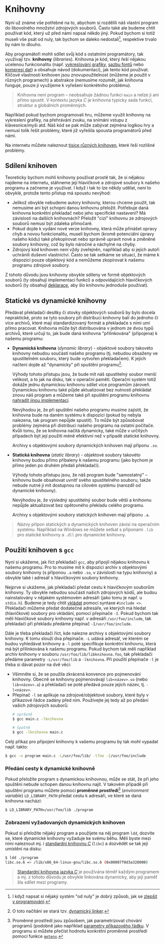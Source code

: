 # Knihovny
Nyní už známe vše potřebné na to, abychom si rozdělili náš vlastní program do libovolného množství
zdrojových souborů. Často také ale budeme chtít používat kód, který už před námi napsal někdo jiný.
Pokud bychom si totiž museli vše psát od nuly, tak bychom se daleko nedostali[^1], respektive trvalo
by nám to dlouho.

[^1]: I když napsat si nějaký systém "od nuly" je dobrý způsob, jak se
[zlepšit v programování](../co_dal.md#co-se-dále-naučit).

Aby programátoři mohli sdílet svůj kód s ostatními programátory, tak využívají tzv. **knihovny**
(*libraries*). Knihovna je kód, který řeší nějakou ucelenou funkcionalitu (např.
[vykreslování grafiky](https://www.libsdl.org/), [sazbu fontů](https://www.freetype.org/) nebo
[kompresi dat](http://zlib.net/)) a obsahuje návod (dokumentaci), jak tento kód používat. Klíčové
vlastnosti knihoven jsou znovupoužitelnost (můžeme je použít v různých programech) a abstrakce
(nemusíme rozumět, jak knihovna funguje, pouze ji využijeme k vyřešení konkrétního problému).

> Knihovna není program – neobsahuje žádnou funkci `main` a nelze ji ani přímo spustit. V kontextu
> jazyka *C* je knihovna typicky sada funkcí, struktur a globálních proměnných.

Například pokud bychom programovali hru, můžeme využít knihovny na vykreslení grafiky, na přehrávání
zvuku, na snímání vstupu z klávesnice/myši atd. Náš kód se pak může zabývat zejména logikou hry a
nemusí tolik řešit problémy, které již vyřešila spousta programátorů před námi.

Na internetu můžete naleznout [tisice různých knihoven](https://github.com/kozross/awesome-c),
které řeší rozlišné problémy.

## Sdílení knihoven
Teoreticky bychom mohli knihovny používat prostě tak, že si nějakou najdeme na internetu, stáhneme
její hlavičkové a zdrojové soubory k našeho programu a začneme je využívat. I když i tak to lze někdy
udělat, není to obvyklé, protože tento přístup má spoustu nevýhod:
- Jelikož obvykle nebudeme autory knihovny, kterou chceme použít, tak nemusíme ani být schopní
danou knihovnu přeložit. Potřebuje daná knihovna konkrétní překladač nebo jeho specifické nastavení?
Má závislosti na dalších knihovnách? Přeložit "cizí" knihovnu ze zdrojových souborů nemusí být
zdaleka přímočaré.
- Pokud dojde k vydání nové verze knihovny, která může přinášet opravy chyb a novou funkcionalitu,
museli bychom (kromě potenciální úpravy našeho kódu) také překopírovat nebo správně upravit nové a
změněné soubory knihovny, což by bylo náročné a náchylné na chyby.
- Zdrojový kód knihoven není vždy zveřejněn, například aby si jejich autoři uchránili duševní
vlastnictví. Často se tak setkáme se situací, že máme k dispozici pouze objektový kód a nemůžeme
zkopírovat k našemu programu zdrojové soubory.

Z tohoto důvodu jsou knihovny obvykle sdíleny ve formě objektových souborů (ty obsahují implementaci
funkcí) a odpovídajících hlavičkových souborů (ty obsahují
[deklarace](pouzivani_kodu_z_jinych_souboru.md#deklarace-vs-definice), aby šlo knihovnu jednoduše
používat).

## Statické vs dynamické knihovny
Předávat překladači desítky či stovky objektových souborů by bylo docela nepraktické, proto se tyto
soubory při distribuci knihovny balí do jednoho či více archivů, které mají standardizovaný formát
a překladače s nimi umí přímo pracovat. Knihovna může být distribuována v jednom ze dvou typů archivů,
které určují to, jak bude daná knihovna "přilinkována" (připojena) k našemu programu:
- **Dynamická knihovna** (*dynamic library*) - objektové soubory takovéto knihovny nebudou součástí
našeho programu (tj. nebudou obsaženy ve spustitelném souboru, který bude vytvořen překladačem).
K jejich načtení dojde až "dynamicky" při spuštění programu[^2].

    Výhody tohoto přístupu jsou, že bude mít náš spustitelný soubor menší velikost, a to jak na disku,
    tak v operační paměti. Operační systém totiž dokáže jednu dynamickou knihovnu sdílet více programům
    zároveň. Dynamickou knihovnu také půjde aktualizovat bez nutnosti překládat znovu náš program a
    můžeme také při spuštění programu knihovnu
    [nahradit jinou implementací](https://stackoverflow.com/questions/426230/what-is-the-ld-preload-trick).

    Nevýhodou je, že při spuštění našeho programu musíme zajistit, že knihovna bude na daném systému
    k dispozici (pokud by nebyla nalezena, tak program nepůjde spustit). To může být způsobovat
    problémy zejména při distribuci našeho programu na ostatní počítače. Kvůli tomu, že se knihovna
    načítá dynamicky, také může v určitých případech být její použití méně efektivní než v případě
    statické knihovny.

    Archivy s objektovými soubory dynamických knihoven mají příponu `.so`.

- **Statická knihovna** (*static library*) - objektové soubory takovéto knihovny budou přímo přibaleny
k našemu programu (jako bychom je přímo jeden po druhém předali překladači).

    Výhody tohoto přístupu jsou, že náš program bude "samostatný" – knihovnu bude obsahovat uvnitř
    svého spustitelného souboru, takže nebude nutné ji mít dostupnou na cílovém systému (narozdíl
    od dynamické knihovny).

    Nevýhodou je, že výsledný spustitelný soubor bude větší a knihovnu nepůjde aktualizovat bez
    opětovného překladu celého programu.

    Archivy s objektovými soubory statických knihoven mají příponu `.a`.

[^2]: O toto načítání se stará tzv. [dynamický linker](https://man7.org/linux/man-pages/man8/ld.so.8.html).

> Názvy přípon statických a dynamických knihoven závisí na operačním systému. Například na Windows
> se můžete setkat s příponami `.lib` pro statické knihovny a `.dll` pro dynamické knihovny.

## Použití knihoven s `gcc`
Nyní si ukážeme, jak říct překladači `gcc`, aby připojil nějakou knihovnu k našemu programu. Pro to
musíme mít k dispozici archiv s objektovými soubory knihovny (s příponou `.a` nebo `.so`, v
závislosti na typu knihovny) a obvykle také i adresář s hlavičkovými soubory knihovny.

Nejprve si ukážeme, jak překladači předat cestu k hlavičkovým souborům knihovny. Ty obvykle nebudou
součástí našich zdrojových kódů, ale budou nainstalovány v nějakém systémovém adresáři (jako tomu je
např. u `stdio.h`). Budeme je tedy chtít [vkládat](../preprocesor/vkladani_souboru.md) pomocí syntaxe
`#include <>`. Překladači můžeme předat dodatečné adresáře, ve kterých má hledat (hlavičkové) soubory
pro vkládání, pomocí přepínače `-I`. Pokud bychom tak měli hlavičkové soubory knihovny např. v
adresáři `/usr/foo/include`, tak překladači při překladu předáme přepínač `-I/usr/foo/include`.

Dále je třeba překladači říct, kde nalezne archivy s objektovými soubory knihovny. K tomu slouží
dva přepínače. `-L` udává adresář, ve kterém se budou vyhledávat knihovny a `-l` poté specifikuje
konkrétní knihovnu, která má být přilinkována k našemu programu. Pokud bychom tak měli například
archiv knihovny v souboru `/usr/foo/lib/libknihovna.foo`, tak překladači předáme parametry
`-L/usr/foo/lib` a `-lknihovna`. Při použití přepínače `-l` je třeba si dávat pozor na dvě věci:

- Všimněte si, že se použila zkrácená konvence pro pojmenování knihovny. Obecně se knihovny
pojmenovávají `lib<název>.so` (nebo `lib<název>.a`) a překladači se poté předává pouze jejich název,
tj. `-l<název>`.
- Přepínač `-l` se aplikuje na zdrojové/objektové soubory, které byly v příkazové řádce zadány před
ním. Používejte jej tedy až po předání vašich zdrojových souborů:
    ```bash
    # správně
    $ gcc main.c -lknihovna
    
    # špatně
    $ gcc -lknihovna main.c
    ```

Celý příkaz pro připojení knihovny k vašemu programu by tak mohl vypadat např. takto:
```bash
$ gcc -o program main.c -L/usr/foo/lib/ -lfoo -I/usr/foo/include
```

### Předání cesty k dynamické knihovně
Pokud přeložíte program s dynamickou knihovnou, může se stát, že při jeho spuštění nebude schopen
danou knihovnu najít. V takovém případě při spuštění programu můžete pomocí **proměnné prostředí**[^3]
(*environment variable*) `LD_LIBRARY_PATH` předat cestu k adresáři, ve které se daná knihovna nachází:
```bash
$ LD_LIBRARY_PATH=/usr/foo/lib ./program
```

[^3]: Proměnné prostředí jsou způsobem, jak parametrizovat chování programů (podobně jako
například [parametry příkazového řádku](../../ruzne/funkce_main.md). V programu si můžete přečíst
hodnotu konkrétní proměnné prostředí pomocí funkce [`getenv`](https://devdocs.io/c/program/getenv).

### Zobrazení vyžadovaných dynamických knihoven
Pokud si přeložíte nějaký program a použijete na něj program `ldd`, dozvíte se, které dynamické
knihovny vyžaduje ke svému běhu. Měli byste mezi nimi naleznout mj. i
[standardní knihovnu *C*](../funkce/stdlib.md) (`libc`) a dozvědět se tak její umístění na disku:
```bash
$ ldd ./program
libc.so.6 => /lib/x86_64-linux-gnu/libc.so.6 (0x00007f0d3a328000)
```

> [Standardní knihovna jazyka *C*](../funkce/stdlib.md) je používána téměř každým programem a mj. z
> tohoto důvodu je obvykle linkována dynamicky, aby její paměť šla sdílet mezi programy.
